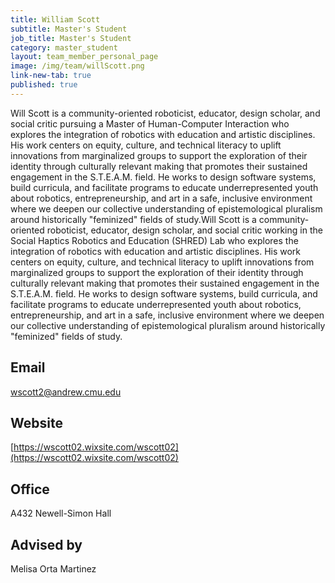 ```yaml
---
title: William Scott
subtitle: Master's Student
job_title: Master's Student
category: master_student
layout: team_member_personal_page
image: /img/team/willScott.png
link-new-tab: true
published: true
---
```


Will Scott is a community-oriented roboticist, educator, design scholar, and social critic pursuing a Master of Human-Computer Interaction who explores the integration of robotics with education and artistic disciplines. His work centers on equity, culture, and technical literacy to uplift innovations from marginalized groups to support the exploration of their identity through culturally relevant making that promotes their sustained engagement in the S.T.E.A.M. field. He works to design software systems, build curricula, and facilitate programs to educate underrepresented youth about robotics, entrepreneurship, and art in a safe, inclusive environment where we deepen our collective understanding of epistemological pluralism around historically "feminized" fields of study.Will Scott is a community-oriented roboticist, educator, design scholar, and social critic working in the Social Haptics Robotics and Education (SHRED) Lab who explores the integration of robotics with education and artistic disciplines. His work centers on equity, culture, and technical literacy to uplift innovations from marginalized groups to support the exploration of their identity through culturally relevant making that promotes their sustained engagement in the S.T.E.A.M. field. He works to design software systems, build curricula, and facilitate programs to educate underrepresented youth about robotics, entrepreneurship, and art in a safe, inclusive environment where we deepen our collective understanding of epistemological pluralism around historically "feminized" fields of study.

## Email ## 
[wscott2@andrew.cmu.edu](mailto:wscott2@andrew.cmu.edu)

## Website ## 
[https://wscott02.wixsite.com/wscott02](https://wscott02.wixsite.com/wscott02)

## Office ##
A432 Newell-Simon Hall

## Advised by ##
Melisa Orta Martinez